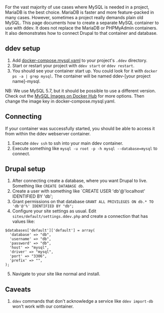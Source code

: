 For the vast majority of use cases where MySQL is needed in a project, MariaDB is the best choice. MariaDB is faster and more feature-packed in many cases. However, sometimes a project really demands plain old MySQL.
This page documents how to create a separate MySQL container to use with ddev. It does not
replace the MariaDB or PHPMyAdmin containers. It also demonstrates how to connect Drupal to that container and database.

## ddev setup
1. Add [docker-compose.mysql.yaml](docker-compose.mysql.yaml) to your  project's `.ddev` directory.
2. Start or restart your project with `ddev start` or `ddev restart`.
3. You should see your container start up. You could look for it with `docker ps -a | grep mysql`. The container will be named ddev-[your project name]-mysql.

NB: We use MySQL 5.7, but it should be possible to use a different version. Check out the [MySQL Images on Docker Hub](https://hub.docker.com/_/mysql) for more options. Then change the image key in docker-compose.mysql.yaml.

## Connecting
If your container was successfully started, you should be able to access it from within the ddev webserver container.
1. Execute `ddev ssh` to ssh into your main ddev container.
2. Execute  something like `mysql -u root -p -h mysql --database=mysql` to connect.

## Drupal setup
1. After connecting create a database, where you want Drupal to live.
Something like `CREATE DATABASE db`.
2. Create a user with something like `CREATE USER 'db'@'localhost' IDENTIFIED BY 'db';
3. Grant permissions on that database `GRANT ALL PRIVILEGES ON db.* TO 'db'@'%' IDENTIFIED BY "db";`
4. Configure your site settings as usual. Edit `sites/default/settings.ddev.php` and create a connection that has values like:

```
$databases['default']['default'] = array(
  'database' => "db",
  'username' => "db",
  'password' => "db",
  'host' => "mysql",
  'driver' => "mysql",
  'port' => "3306",
  'prefix' => "",
);
```

5. Navigate to your site like normal and install.

## Caveats
1. `ddev` commands that don't acknowledge a service like `ddev import-db` won't work with our container.

